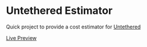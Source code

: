 # Untethered Estimator

Quick project to provide a cost estimator for [Untethered](UntetheredOutfitters.com)

[Live Preview](http://htmlpreview.github.io/?https://github.com/sean-perryman/untethered-estimator/blob/master/estimator.html)
